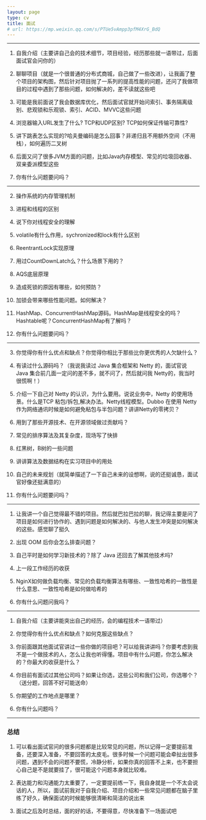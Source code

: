 ```yaml
---
layout: page
type: cv
title: 面试
# url: https://mp.weixin.qq.com/s/PTUe5vAmpp3pfM4XrG_BdQ
---
```


-----

1. 自我介绍（主要讲自己会的技术细节，项目经验，经历那些就一语带过，后面面试官会问你的）
    
2. 聊聊项目（就是一个很普通的分布式商城，自己做了一些改进），让我画了整个项目的架构图，然后针对项目抛了一系列的提高性能的问题，还问了我做项目的过程中遇到了那些问题，如何解决的，差不读就这些吧
    
3. 可能是我前面说了我会数据库优化，然后面试官就开始问索引、事务隔离级别、悲观锁和乐观锁、索引、ACID、MVVC这些问题
    
4. 浏览器输入URL发生了什么? TCP和UDP区别? TCP如何保证传输可靠性?
    
5. 讲下跳表怎么实现的?哈夫曼编码是怎么回事？非递归且不用额外空间（不用栈），如何遍历二叉树
    
6. 后面又问了很多JVM方面的问题，比如Java内存模型、常见的垃圾回收器、双亲委派模型这些
    
7. 你有什么问题要问吗？

-----

2. 操作系统的内存管理机制
    
3. 进程和线程的区别
    
4. 说下你对线程安全的理解
    
5. volatile有什么作用，sychronized和lock有什么区别
    
6. ReentrantLock实现原理
    
7. 用过CountDownLatch么？什么场景下用的？
    
8. AQS底层原理
    
9. 造成死锁的原因有哪些，如何预防？
    
10. 加锁会带来哪些性能问题。如何解决？
    
11. HashMap、ConcurrentHashMap源码。HashMap是线程安全的吗？Hashtable呢？ConcurrentHashMap有了解吗？
    
13. 你有什么问题要问吗？
    
-----
    
3. 你觉得你有什么优点和缺点？你觉得你相比于那些比你更优秀的人欠缺什么？
    
4. 有读过什么源码吗？（我说我读过 Java 集合框架和 Netty 的，面试官说 Java 集合前几面一定问的差不多，就不问了，然后就问我 Netty的，我当时很慌啊！）
    
5. 介绍一下自己对 Netty 的认识，为什么要用。说说业务中，Netty 的使用场景。什么是TCP 粘包/拆包,解决办法。Netty线程模型。Dubbo 在使用 Netty 作为网络通讯时候是如何避免粘包与半包问题？讲讲Netty的零拷贝？
    
6. 用到了那些开源技术、在开源领域做过贡献吗？
    
7. 常见的排序算法及其复杂度，现场写了快排
    
8. 红黑树，B树的一些问题
    
9. 讲讲算法及数据结构在实习项目中的用处
    
10. 自己的未来规划（就简单描述了一下自己未来的设想啊，说的还挺诚恳，面试官好像还挺满意的）
    
11. 你有什么问题要问吗？
    
-----

1. 让我讲一个自己觉得最不错的项目。然后就巴拉巴拉的聊，我记得主要是问了项目是如何进行协作的、遇到问题是如何解决的、与他人发生冲突是如何解决的这些。感觉聊了挺久
    
2. 出现 OOM 后你会怎么排查问题？
    
3. 自己平时是如何学习新技术的？除了 Java 还回去了解其他技术吗?
    
4. 上一段工作经历的收获
    
5. NginX如何做负载均衡、常见的负载均衡算法有哪些、一致性哈希的一致性是什么意思、一致性哈希是如何做哈希的
    
6. 你有什么问题问我吗？
    
-----

1. 自我介绍（主要讲能突出自己的经历，会的编程技术一语带过）
    
2. 你觉得你有什么优点和缺点？如何克服这些缺点？
    
4. 你前面跟其他面试官讲过一些你做的项目吧？可以给我讲讲吗？你要考虑到我不是一个做技术的人，怎么让我也听得懂。项目中有什么问题，你怎么解决的？你最大的收获是什么？
    
5. 你目前有面试过其他公司吗？如果让你选，这些公司和我们公司，你选哪个？（送分题，回答不好可能送命）
    
6. 你期望的工作地点是哪里？
    
7. 你有什么问题吗？

-----

### 总结

1. 可以看出面试官问的很多问题都是比较常见的问题，所以记得一定要提前准备，还要深入准备，不要回答的太皮毛。很多时候一个问题可能会牵扯出很多问题，遇到不会的问题不要慌，冷静分析，如果你真的回答不上来，也不要担心自己是不是就要挂了，很可能这个问题本身就比较难。
    
2. 表达能力和沟通能力太重要了，一定要提前练一下，我自身就是一个不太会说话的人，所以，面试前我对于自我介绍、项目介绍和一些常见问题都在脑子里练了好久，确保面试的时候能够很清晰和简洁的说出来
    
4. 面试之后及时总结，面的好的话，不要得意，尽快准备下一场面试吧